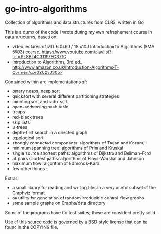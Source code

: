 # go-intro-algorithms
Collection of algorithms and data structures from CLRS, written in Go

This is a dump of the code I wrote during my own refreshement course in data structures,
based on:
 - video lectures of MIT 6.046J / 18.410J Introduction to Algorithms (SMA 5503) course, https://www.youtube.com/playlist?list=PL8B24C31197EC371C
 - Introduction to Algorithms, 3rd ed., http://www.amazon.co.uk/Introduction-Algorithms-T-Cormen/dp/0262533057

Contained within are implementations of:

  - binary heaps, heap sort
  - quicksort with several different partitioning strategies
  - counting sort and radix sort
  - open-addressing hash table
  - treaps
  - red-black trees
  - skip lists
  - B-trees
  - depth-first search in a directed graph
  - topological sort
  - strongly connected components: algorithms of Tarjan and Kosaraju
  - minimum spanning tree: algorithms of Prim and Kruskal
  - single source shortest paths: algorithms of Dijkstra and Bellman-Ford
  - all pairs shortest paths: algorithms of Floyd-Warshal and Johnson
  - maximum flow: algorithm of Edmonds-Karp
  - few other things :)
   
Extras:
  - a small library for reading and writing files in a very useful subset of the Graphviz format
  - an utility for generation of random irreducible control-flow graphs
  - some sample graphs on Graphs/data directory
  
Some of the programs have Go test suites; these are considerd pretty solid.

Use of this source code is governed by a BSD-style license that can be found in the COPYING file.
